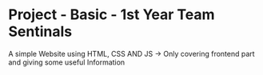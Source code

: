 # Project - Basic - 1st Year Team Sentinals
A simple Website using HTML, CSS AND JS -> Only covering frontend part and giving some useful Information

